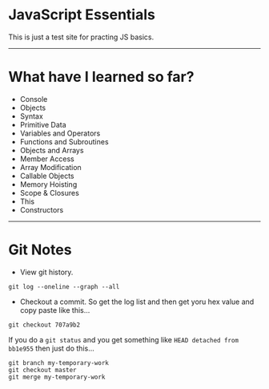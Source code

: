 # JavaScript Essentials

This is just a test site for practing JS basics.

---
# What have I learned so far?
- Console
- Objects
- Syntax
- Primitive Data
- Variables and Operators
- Functions and Subroutines
- Objects and Arrays
- Member Access
- Array Modification
- Callable Objects
- Memory Hoisting
- Scope & Closures
- This
- Constructors

---

# Git Notes

- View git history.

```
git log --oneline --graph --all
```

- Checkout a commit. So get the log list and then get yoru hex value and copy paste like this...

```
git checkout 707a9b2
```

If you do a `git status` and you get something like `HEAD detached from bb1e955` then just do this...

```
git branch my-temporary-work
git checkout master
git merge my-temporary-work
```
